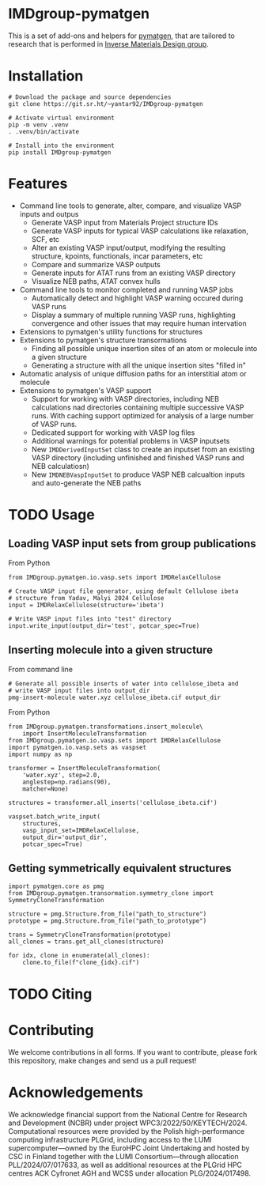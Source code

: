 

# IMDgroup-pymatgen

This is a set of add-ons and helpers for [pymatgen](https://pymatgen.org/), that are tailored to
research that is performed in [Inverse Materials Design group](https://www.oimalyi.org/).


# Installation

    # Download the package and source dependencies
    git clone https://git.sr.ht/~yantar92/IMDgroup-pymatgen
    
    # Activate virtual environment
    pip -m venv .venv
    . .venv/bin/activate
    
    # Install into the environment
    pip install IMDgroup-pymatgen


# Features

-   Command line tools to generate, alter, compare, and visualize VASP inputs and outpus
    -   Generate VASP input from Materials Project structure IDs
    -   Generate VASP inputs for typical VASP calculations like relaxation, SCF, etc
    -   Alter an existing VASP input/output, modifying the resulting structure, kpoints,
        functionals, incar parameters, etc
    -   Compare and summarize VASP outputs
    -   Generate inputs for ATAT runs from an existing VASP directory
    -   Visualize NEB paths, ATAT convex hulls
-   Command line tools to monitor completed and running VASP jobs
    -   Automatically detect and highlight VASP warning occured during VASP runs
    -   Display a summary of multiple running VASP runs, highlighting convergence and
        other issues that may require human intervation
-   Extensions to pymatgen's utility functions for structures
-   Extensions to pymatgen's structure transormations
    -   Finding all possible unique insertion sites of an atom or molecule
        into a given structure
    -   Generating a structure with all the unique insertion sites "filled in"
-   Automatic analysis of unique diffusion paths for an interstitial
    atom or molecule
-   Extensions to pymatgen's VASP support
    -   Support for working with VASP directories, including
        NEB calculations nad directories containing multiple successive
        VASP runs.  With caching support optimized for analysis of a large
        number of VASP runs.
    -   Dedicated support for working with VASP log files
    -   Additional warnings for potential problems in VASP inputsets
    -   New `IMDDerivedInputSet` class to create an inputset from an
        existing VASP directory (including unfinished and finished VASP
        runs and NEB calculatiosn)
    -   New `IMDNEBVaspInputSet` to produce VASP NEB calcualtion inputs and
        auto-generate the NEB paths


# TODO Usage


## Loading VASP input sets from group publications

From Python

    from IMDgroup.pymatgen.io.vasp.sets import IMDRelaxCellulose
    
    # Create VASP input file generator, using default Cellulose ibeta
    # structure from Yadav, Malyi 2024 Cellulose
    input = IMDRelaxCellulose(structure='ibeta')
    
    # Write VASP input files into "test" directory
    input.write_input(output_dir='test', potcar_spec=True)


## Inserting molecule into a given structure

From command line

    # Generate all possible inserts of water into cellulose_ibeta and
    # write VASP input files into output_dir
    pmg-insert-molecule water.xyz cellulose_ibeta.cif output_dir

From Python

    from IMDgroup.pymatgen.transformations.insert_molecule\
        import InsertMoleculeTransformation
    from IMDgroup.pymatgen.io.vasp.sets import IMDRelaxCellulose
    import pymatgen.io.vasp.sets as vaspset
    import numpy as np
    
    transformer = InsertMoleculeTransformation(
        'water.xyz', step=2.0,
        anglestep=np.radians(90),
        matcher=None)
    
    structures = transformer.all_inserts('cellulose_ibeta.cif')
    
    vaspset.batch_write_input(
        structures,
        vasp_input_set=IMDRelaxCellulose,
        output_dir='output_dir',
        potcar_spec=True)


## Getting symmetrically equivalent structures

    import pymatgen.core as pmg
    from IMDgroup.pymatgen.transormation.symmetry_clone import SymmetryCloneTransformation
    
    structure = pmg.Structure.from_file("path_to_structure")
    prototype = pmg.Structure.from_file("path_to_prototype")
    
    trans = SymmetryCloneTransformation(prototype)
    all_clones = trans.get_all_clones(structure)
    
    for idx, clone in enumerate(all_clones):
        clone.to_file(f"clone_{idx}.cif")


# TODO Citing


# Contributing

We welcome contributions in all forms. If you want to contribute,
please fork this repository, make changes and send us a pull request!


# Acknowledgements

We acknowledge financial support from the National Centre for Research
and Development (NCBR) under project
WPC3/2022/50/KEYTECH/2024. Computational resources were provided by
the Polish high-performance computing infrastructure PLGrid, including
access to the LUMI supercomputer—owned by the EuroHPC Joint
Undertaking and hosted by CSC in Finland together with the LUMI
Consortium—through allocation PLL/2024/07/017633, as well as
additional resources at the PLGrid HPC centres ACK Cyfronet AGH and
WCSS under allocation PLG/2024/017498.

